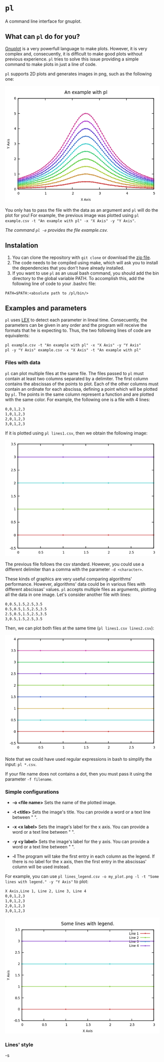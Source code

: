 # `pl`

A command line interface for gnuplot.

## What can `pl` do for you?

[Gnuplot](http://www.gnuplot.info/) is a very powerfull language to make plots. However, it is very complex and, consecuently, it is difficult to make good plots without previous experience. `pl` tries to solve this issue providing a simple command to make plots in just a line of code.

`pl` supports 2D plots and generates images in png, such as the following one:

![](https://github.com/andreshp/pl/blob/master/images/example.png)

You only has to pass the file with the data as an argument and `pl` will do the plot for you! For example, the previous image was plotted using `pl example.csv -t "An example with pl" -x "X Axis" -y "Y Axis"`.

*The command `pl -e` provides the file example.csv.*

## Instalation

1. You can clone the repository with `git clone` or download the [zip file](https://github.com/andreshp/pl/archive/master.zip).
2. The code needs to be compiled using make, which will ask you to install the dependencies that you don't have already installed.
3. If you want to use `pl` as an usual bash command, you should add the bin directory to the global variable PATH. To accomplish this, add the following line of code to your .bashrc file:

~~~
PATH=$PATH:<absolute path to /pl/bin/>
~~~

## Examples and parameters

`pl` uses [LEX](http://dinosaur.compilertools.net/lex/) to detect each parameter in lineal time. Consecuently, the parameters can be given in any order and the program will receive the formats that he is expecting to. Thus, the two following lines of code are equivalents:

~~~
pl example.csv -t "An example with pl" -x "X Axis" -y "Y Axis"
pl -y "Y Axis" example.csv -x "X Axis" -t "An example with pl"
~~~

### Files with data

`pl` can plot multiple files at the same file. The files passed to `pl` must contain at least two columns separated by a delimiter. The first column contains the abscissas of the points to plot. Each of the other columns must contain an ordinate for each abscissa, defining a point which will be plotted by `pl`. The points in the same column represent a function and are plotted with the same color. For example, the following one is a file with 4 lines:

~~~
0,0,1,2,3
1,0,1,2,3
2,0,1,2,3
3,0,1,2,3
~~~

If it is plotted using `pl lines1.csv`, then we obtain the following image:

![](https://github.com/andreshp/pl/blob/master/images/lines1.png)

The previous file follows the csv standard. However, you could use a different delimiter than a comma with the parameter `-d <character>`.

These kinds of graphics are very useful comparing algorithms' performance. However, algorithms' data could be in various files with different abscissas' values. `pl` accepts multiple files as arguments, plotting all the data in one image. Let's consider another file with lines:

~~~
0,0.5,1.5,2.5,3.5
0.5,0.5,1.5,2.5,3.5
2.5,0.5,1.5,2.5,3.5
3,0.5,1.5,2.5,3.5
~~~

Then, we can plot both files at the same time (`pl lines1.csv lines2.csv`):

![](https://github.com/andreshp/pl/blob/master/images/both_lines.png)

Note that we could have used regular expressions in bash to simplify the input: `pl *.csv`.

If your file name does not contains a dot, then you must pass it using the parameter `-f filename`.

### Simple configurations

- **-o \<file name\>** Sets the name of the plotted image.

- **-t \<title\>** Sets the image's title. You can provide a word or a text line between " ".

- **-x \<x label\>** Sets the image's label for the x axis. You can provide a word or a text line between " ".

- **-y \<y label\>** Sets the image's label for the y axis. You can provide a word or a text line between " ".

- **-l** The program will take the first entry in each column as the legend. If there is no label for the x axis, then the first entry in the abscissas' column will be used instead.

For example, you can use `pl lines_legend.csv -o my_plot.png -l -t "Some lines with legend." -y "Y Axis"` to plot:

~~~
X Axis,Line 1, Line 2, Line 3, Line 4
0,0,1,2,3
1,0,1,2,3
2,0,1,2,3
3,0,1,2,3
~~~

![](https://github.com/andreshp/pl/blob/master/images/my_plot.png)

### Lines' style
-s <style>
Sets the style of the plotted lines. You can choose among points, lines and linespoints (chosen by default). Possible uses are:
-l points, -l lines, -l linespoints or, respectively, -lp, -ll, -llp


-w <line width>
Sets the line's width to the chosen integer, starting at 0. It is set to 2 by default.


### Colors used in the images

- -c <color name>
Plots the image with variations of the color chosen. You can choose among: blue, cyan, green, magenta, red and yellow.

- -c <R,G,B>
Plots the image with variations of the color chosen. You must provide a tuple R,G,B with the color's RGB representation. Each value is an integer between 0 and 255.

For example, this would be the result of

### Others parameters

- **-k** Keeps a script plot.sh with the code to make the plot from bash.

- For more information about the parameters you can use `pl -h`.

## AUTHOR

Andrés Herrera Poyatos

## LICENSE

The MIT License (MIT)
Copyright (c) 2015 Andrés Herrera Poyatos
